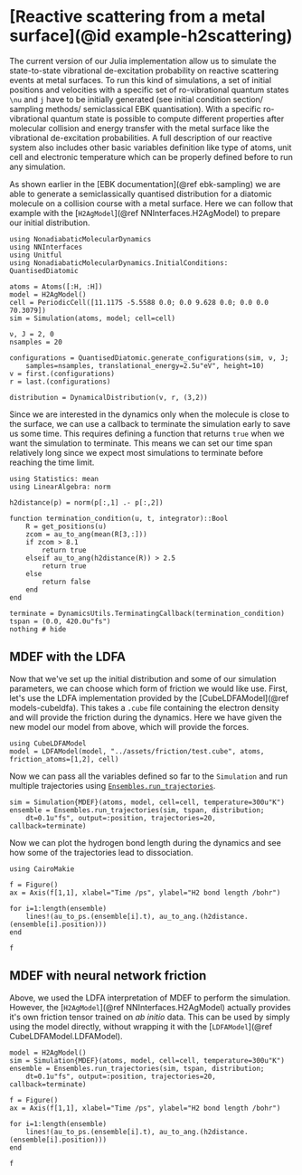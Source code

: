 # [Reactive scattering from a metal surface](@id example-h2scattering)

The current version of our Julia implementation allow us to simulate the state-to-state
vibrational de-excitation probability on reactive scattering events at metal surfaces.
To run this kind of simulations, a set of initial positions and velocities with a specific
set of ro-vibrational quantum states ``\nu`` and ``j`` have to be initially generated
(see initial condition section/ sampling methods/ semiclassical EBK quantisation).
With a specific ro-vibrational quantum state is possible to compute different properties
after molecular collision and energy transfer with the metal surface like the vibrational
de-excitation probabilities.
A full description of our reactive system also includes other basic variables definition
like type of atoms, unit cell and electronic temperature which can be properly defined
before to run any simulation.

As shown earlier in the [EBK documentation](@ref ebk-sampling) we are able to generate
a semiclassically quantised distribution for a diatomic molecule on a collision course
with a metal surface.
Here we can follow that example with the [`H2AgModel`](@ref NNInterfaces.H2AgModel)
to prepare our initial distribution.

```@example h2scatter
using NonadiabaticMolecularDynamics
using NNInterfaces
using Unitful
using NonadiabaticMolecularDynamics.InitialConditions: QuantisedDiatomic

atoms = Atoms([:H, :H])
model = H2AgModel()
cell = PeriodicCell([11.1175 -5.5588 0.0; 0.0 9.628 0.0; 0.0 0.0 70.3079])
sim = Simulation(atoms, model; cell=cell)

ν, J = 2, 0
nsamples = 20

configurations = QuantisedDiatomic.generate_configurations(sim, ν, J;
    samples=nsamples, translational_energy=2.5u"eV", height=10)
v = first.(configurations)
r = last.(configurations)

distribution = DynamicalDistribution(v, r, (3,2))
```

Since we are interested in the dynamics only when the molecule is close to the surface,
we can use a callback to terminate the simulation early to save us some time.
This requires defining a function that returns `true` when we want the simulation to
terminate.
This means we can set our time span relatively long since we expect most simulations to
terminate before reaching the time limit.

```@example h2scatter
using Statistics: mean
using LinearAlgebra: norm

h2distance(p) = norm(p[:,1] .- p[:,2])

function termination_condition(u, t, integrator)::Bool
    R = get_positions(u)
    zcom = au_to_ang(mean(R[3,:]))
    if zcom > 8.1
        return true
    elseif au_to_ang(h2distance(R)) > 2.5
        return true
    else
        return false
    end
end

terminate = DynamicsUtils.TerminatingCallback(termination_condition)
tspan = (0.0, 420.0u"fs")
nothing # hide
```

## MDEF with the LDFA

Now that we've set up the initial distribution and some of our simulation parameters,
we can choose which form of friction we would like use.
First, let's use the LDFA implementation provided by the
[CubeLDFAModel](@ref models-cubeldfa).
This takes a `.cube` file containing the electron density and will provide the friction
during the dynamics.
Here we have given the new model our model from above, which will provide the forces.

```@example h2scatter
using CubeLDFAModel
model = LDFAModel(model, "../assets/friction/test.cube", atoms, friction_atoms=[1,2], cell)
```

Now we can pass all the variables defined so far to the `Simulation` and run multiple
trajectories using [`Ensembles.run_trajectories`](@ref).
```@example h2scatter
sim = Simulation{MDEF}(atoms, model, cell=cell, temperature=300u"K")
ensemble = Ensembles.run_trajectories(sim, tspan, distribution;
    dt=0.1u"fs", output=:position, trajectories=20, callback=terminate)
```

Now we can plot the hydrogen bond length during the dynamics and see how some
of the trajectories lead to dissociation.
```@example h2scatter
using CairoMakie

f = Figure()
ax = Axis(f[1,1], xlabel="Time /ps", ylabel="H2 bond length /bohr")

for i=1:length(ensemble)
    lines!(au_to_ps.(ensemble[i].t), au_to_ang.(h2distance.(ensemble[i].position)))
end

f
```

## MDEF with neural network friction 

Above, we used the LDFA interpretation of MDEF to perform the simulation.
However, the [`H2AgModel`](@ref NNInterfaces.H2AgModel) actually provides it's own
friction tensor trained on *ab initio* data.
This can be used by simply using the model directly, without wrapping it with the
[`LDFAModel`](@ref CubeLDFAModel.LDFAModel).

```@example h2scatter
model = H2AgModel()
sim = Simulation{MDEF}(atoms, model, cell=cell, temperature=300u"K")
ensemble = Ensembles.run_trajectories(sim, tspan, distribution;
    dt=0.1u"fs", output=:position, trajectories=20, callback=terminate)

f = Figure()
ax = Axis(f[1,1], xlabel="Time /ps", ylabel="H2 bond length /bohr")

for i=1:length(ensemble)
    lines!(au_to_ps.(ensemble[i].t), au_to_ang.(h2distance.(ensemble[i].position)))
end

f
```
